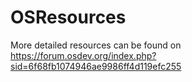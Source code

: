 # OSResources
More detailed resources can be found on https://forum.osdev.org/index.php?sid=6f68fb1074946ae9986ff4d119efc255
